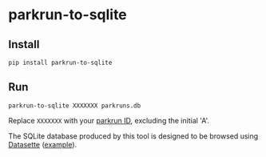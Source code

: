 # parkrun-to-sqlite

## Install

```shell
pip install parkrun-to-sqlite
```

## Run

```shell
parkrun-to-sqlite XXXXXXX parkruns.db
```

Replace `XXXXXXX` with your [parkrun ID](https://support.parkrun.com/hc/en-us/articles/200566243-What-is-my-parkrun-ID-number-), excluding the initial 'A'.

The SQLite database produced by this tool is designed to be browsed using [Datasette](https://datasette.readthedocs.io/) ([example](https://datasette.markwoodbridge.com/parkruns/runs)).
